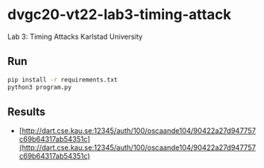 # dvgc20-vt22-lab3-timing-attack
Lab 3: Timing Attacks Karlstad University

## Run
```bash
pip install -r requirements.txt
python3 program.py
```

## Results
* [http://dart.cse.kau.se:12345/auth/100/oscaande104/90422a27d947757c69b64317ab54351c](http://dart.cse.kau.se:12345/auth/100/oscaande104/90422a27d947757c69b64317ab54351c)
